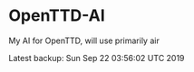 # OpenTTD-AI
My AI for OpenTTD, will use primarily air

Latest backup: Sun Sep 22 03:56:02 UTC 2019
